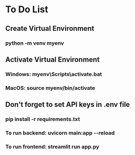 # To Do List 

## Create Virtual Environment
### python -m venv myenv

## Activate Virtual Environment
### Windows: myenv\Scripts\activate.bat
### MacOS: source myenv/bin/activate

## Don't forget to set API keys in .env file

### pip install -r requirements.txt

### To run backend: uvicorn main:app --reload
### To run frontend: streamlit run app.py

